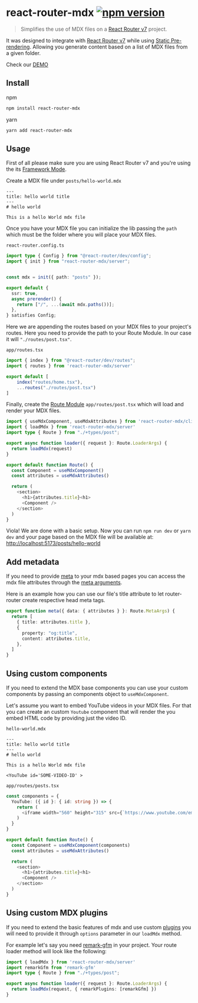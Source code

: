# react-router-mdx [![npm version](https://img.shields.io/npm/v/react-router-mdx)](https://www.npmjs.com/package/react-router-mdx)

> Simplifies the use of MDX files on a [React Router v7](https://reactrouter.com/home) project.

It was designed to integrate with [React Router v7](https://reactrouter.com/home) while using [Static Pre-rendering](https://reactrouter.com/start/framework/rendering#static-pre-rendering). Allowing you generate content based on a list of MDX files from a given folder.

Check our [DEMO](https://react-router-mdx.netlify.app/)

## Install

npm

```sh
npm install react-router-mdx
```

yarn 

```sh
yarn add react-router-mdx
```

## Usage

First of all please make sure you are using React Router v7 and you're using the its [Framework Mode](https://reactrouter.com/start/framework/installation).

Create a MDX file under `posts/hello-world.mdx`

```mdx
---
title: hello world title
---
# hello world

This is a hello World mdx file
```

Once you have your MDX file you can initialize the lib passing the `path` which must be the folder where you will place your MDX files.

`react-router.config.ts`

```ts
import type { Config } from "@react-router/dev/config";
import { init } from "react-router-mdx/server";


const mdx = init({ path: "posts" });

export default {
  ssr: true,
  async prerender() {
    return ["/", ...(await mdx.paths())];
  },
} satisfies Config;
```

Here we are appending the routes based on your MDX files to your project's routes. Here you need to provide the path to your Route Module. In our case it will `"./routes/post.tsx"`.

`app/routes.tsx`

```ts
import { index } from "@react-router/dev/routes";
import { routes } from 'react-router-mdx/server'

export default [
    index("routes/home.tsx"),
    ...routes("./routes/post.tsx")
]
```

Finally, create the [Route Module](https://reactrouter.com/start/framework/route-module#introduction) `app/routes/post.tsx` which will load and render your MDX files.

```ts
import { useMdxComponent, useMdxAttributes } from 'react-router-mdx/client'
import { loadMdx } from 'react-router-mdx/server'
import type { Route } from "./+types/post";

export async function loader({ request }: Route.LoaderArgs) {
  return loadMdx(request)
}

export default function Route() {
  const Component = useMdxComponent()
  const attributes = useMdxAttributes()

  return (
    <section>
      <h1>{attributes.title}<h1>
      <Component />
    </section>
  )
}
```

Viola! We are done with a basic setup. Now you can run `npm run dev` or `yarn dev` and your page based on the MDX file will be available at: [http://localhost:5173/posts/hello-world](http://localhost:5173/posts/hello-world)


## Add metadata

If you need to provide [meta](https://reactrouter.com/start/framework/route-module#meta) to your mdx based pages you can access the mdx file attributes through the [meta arguments](https://api.reactrouter.com/v7/interfaces/react_router.MetaArgs).

Here is an example how you can use our file's title attribute to let router-router create respective head meta tags.

```ts
export function meta({ data: { attributes } }: Route.MetaArgs) {
  return [
    { title: attributes.title },
    {
      property: "og:title",
      content: attributes.title,
    },
  ]
}
```

## Using custom components

If you need to extend the MDX base components you can use your custom components by passing an components object to `useMdxComponent`.

Let's assume you want to embed YouTube videos in your MDX files. For that you can create an custom `Youtube` component that will render the you embed HTML code by providing just the video ID.

`hello-world.mdx`
```mdx
---
title: hello world title
---
# hello world

This is a hello World mdx file

<YouTube id='SOME-VIDEO-ID' >
```

`app/routes/posts.tsx`
```ts
const components = {
  YouTube: ({ id }: { id: string }) => {
    return (
      <iframe width="560" height="315" src={`https://www.youtube.com/embed/${id}`} title="YouTube video player" frameborder="0" allow="accelerometer; autoplay; clipboard-write; encrypted-media; gyroscope; picture-in-picture; web-share" referrerpolicy="strict-origin-when-cross-origin" allowfullscreen />
    )
  }
}

export default function Route() {
  const Component = useMdxComponent(components)
  const attributes = useMdxAttributes()

  return (
    <section>
      <h1>{attributes.title}<h1>
      <Component />
    </section>
  )
}
```

## Using custom MDX plugins

If you need to extend the basic features of mdx and use custom [plugins](https://mdxjs.com/docs/extending-mdx/#list-of-plugins) you will need to provide it through `options` parameter in our `loadMdx` method.

For example let's say you need [remark-gfm](https://github.com/remarkjs/remark-gfm) in your project. Your route loader method will look like the following:

```ts
import { loadMdx } from 'react-router-mdx/server'
import remarkGfm from 'remark-gfm'
import type { Route } from "./+types/post";

export async function loader({ request }: Route.LoaderArgs) {
  return loadMdx(request, { remarkPlugins: [remarkGfm] })
}
```
